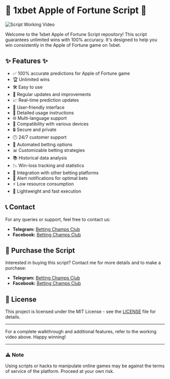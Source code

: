 # 🎯 1xbet Apple of Fortune Script 🎯

![Script Working Video](https://github.com/Adnan-pron/1xbet-apple-of-fortune-script-/commit/65e6747f99aab1e5d9c8700162f83bb9329d0ffa)

Welcome to the 1xbet Apple of Fortune Script repository! This script guarantees unlimited wins with 100% accuracy. It's designed to help you win consistently in the Apple of Fortune game on 1xbet. 

## ✨ Features ✨

- ✅ 100% accurate predictions for Apple of Fortune game
- 🏆 Unlimited wins
- 🛠 Easy to use
- 🔄 Regular updates and improvements
- 📈 Real-time prediction updates
- 🎨 User-friendly interface
- 📖 Detailed usage instructions
- 🌐 Multi-language support
- 📱 Compatibility with various devices
- 🔒 Secure and private
- 🕛 24/7 customer support
- 🤖 Automated betting options
- 📊 Customizable betting strategies
- 📚 Historical data analysis
- 📉 Win-loss tracking and statistics
- 🔗 Integration with other betting platforms
- 🔔 Alert notifications for optimal bets
- ⚡ Low resource consumption
- 🚀 Lightweight and fast execution

## 📞 Contact

For any queries or support, feel free to contact us:

- **Telegram:** [Betting Champs Club](https://t.me/bettingchampsclub)
- **Facebook:** [Betting Champs Club](https://www.facebook.com/profile.php?id=61563053734797)

## 💼 Purchase the Script

Interested in buying this script? Contact me for more details and to make a purchase:

- **Telegram:** [Betting Champs Club](https://t.me/bettingchampsclub)
- **Facebook:** [Betting Champs Club](https://www.facebook.com/profile.php?id=61563053734797)

## 📜 License

This project is licensed under the MIT License - see the [LICENSE](LICENSE) file for details.

---

For a complete walkthrough and additional features, refer to the working video above. Happy winning!

---

### ⚠️ Note

Using scripts or hacks to manipulate online games may be against the terms of service of the platform. Proceed at your own risk.
